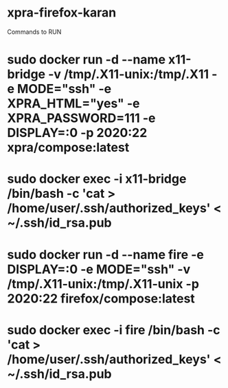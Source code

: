 # xpra-firefox-karan

Commands to RUN 

# sudo docker run -d --name x11-bridge -v /tmp/.X11-unix:/tmp/.X11 -e MODE="ssh" -e XPRA_HTML="yes" -e XPRA_PASSWORD=111 -e DISPLAY=:0 -p 2020:22 xpra/compose:latest

# sudo docker exec -i x11-bridge /bin/bash -c 'cat > /home/user/.ssh/authorized_keys' < ~/.ssh/id_rsa.pub

# sudo docker run -d --name fire -e DISPLAY=:0 -e MODE="ssh" -v /tmp/.X11-unix:/tmp/.X11-unix -p 2020:22 firefox/compose:latest

# sudo docker exec -i fire /bin/bash -c 'cat > /home/user/.ssh/authorized_keys' < ~/.ssh/id_rsa.pub
